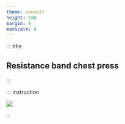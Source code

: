 ```yaml
---
theme: consult
height: 550
margin: 0
maxScale: 4
---
```

<!-- slide template="[[gym-ex]]" -->

::: title
## Resistance band chest press
:::

::: instruction

![](https://thumbs.gfycat.com/CraftyGloriousAfricanelephant-size_restricted.gif)

:::
